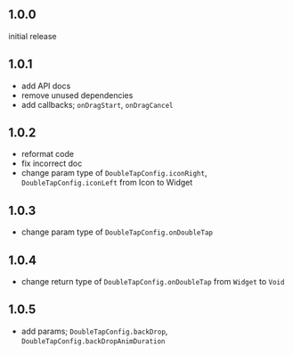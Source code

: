 ## 1.0.0

initial release

## 1.0.1

- add API docs
- remove unused dependencies
- add callbacks; `onDragStart`, `onDragCancel`

## 1.0.2

- reformat code
- fix incorrect doc
- change param type of `DoubleTapConfig.iconRight`, `DoubleTapConfig.iconLeft` from Icon to Widget

## 1.0.3

- change param type of `DoubleTapConfig.onDoubleTap`

## 1.0.4

- change return type of `DoubleTapConfig.onDoubleTap` from `Widget` to `Void`

## 1.0.5

- add params; `DoubleTapConfig.backDrop`, `DoubleTapConfig.backDropAnimDuration`
